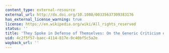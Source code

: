 ```yaml
---
content_type: external-resource
external_url: http://dx.doi.org/10.1080/00335637309383176
has_external_license_warning: true
license: https://en.wikipedia.org/wiki/All_rights_reserved
status: ''
title: 'They Spoke in Defense of Themselves: On the Generic Criticism of Apologia'
uid: 4c2f5f57-baec-4114-817e-0c40bf5c5a2e
wayback_url: ''
---
```

